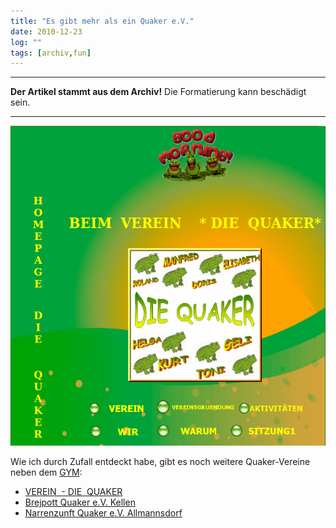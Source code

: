```yaml
---
title: "Es gibt mehr als ein Quaker e.V."
date: 2010-12-23
log: ""
tags: [archiv,fun]
---
```

<hr><b>Der Artikel stammt aus dem Archiv!</b> Die Formatierung kann beschädigt sein.<hr>

![quaker_ev.png](quaker_ev.png)

Wie ich durch Zufall entdeckt habe, gibt es noch weitere Quaker-Vereine neben dem <a href="http://www.rgdf.de">GYM</a>:

<ul>
    <li><a href="http://die-quaker.parkinson-life.de/"><span class="style11"><span class="style10">VEREIN&nbsp; - DIE&nbsp; QUAKER</span></span></a></li>
    <li><a href="http://www.cellina.de/Terminkalender.htm">Brejpott Quaker e.V. Kellen</a></li>
    <li><a href="http://www.nz-quaker.de/">Narrenzunft Quaker e.V. Allmannsdorf</a></li>
</ul>
<!--break-->

